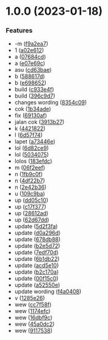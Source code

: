 # 1.0.0 (2023-01-18)


### Features

* -m ([f9a2ea7](https://github.com/agungvr/anak/commit/f9a2ea7c55e02a4677b4afd2a17de2fc45c2d40b))
* 1 ([a02e612](https://github.com/agungvr/anak/commit/a02e612a4ca682c66b57d132e54d95b874be5092))
* a ([07684cd](https://github.com/agungvr/anak/commit/07684cd9d4b9316f7750044f5b1ce05dcd646ed6))
* a ([e07e69c](https://github.com/agungvr/anak/commit/e07e69c2e12e6e0192ca70d7e4b1b426a6381d61))
* asu ([cd63bae](https://github.com/agungvr/anak/commit/cd63bae234d238fba2fa8f654c380855aa44e01d))
* b ([588617d](https://github.com/agungvr/anak/commit/588617de824d6e67846a084f333d2305bacf8e47))
* b ([e698652](https://github.com/agungvr/anak/commit/e698652b2db1232b8b369a788e3f9e3f34f10a57))
* build ([c933e4f](https://github.com/agungvr/anak/commit/c933e4f3fc4dc32fdc7cb34d351c3c7e008f76aa))
* build ([396c9d7](https://github.com/agungvr/anak/commit/396c9d739bed79572df8d09f0de0d51e542d2e00))
* changes wording ([8354c09](https://github.com/agungvr/anak/commit/8354c097efc3793d025bd5bff02206332669d818))
* cok ([1b34ade](https://github.com/agungvr/anak/commit/1b34adef98343ddbf38ff85cf7f8e68331861aa9))
* fix ([69130af](https://github.com/agungvr/anak/commit/69130af030a3f2296353d57b83c139f4c24d4f76))
* jalan cok ([3913b27](https://github.com/agungvr/anak/commit/3913b27bf18d406501b9c76f8706aa265b59d7d4))
* k ([4421822](https://github.com/agungvr/anak/commit/442182247aba3fe0de1f9e9452353a3e9e2177ab))
* l ([6d57f74](https://github.com/agungvr/anak/commit/6d57f7472d891ed473e32ba85beca1056e9e51eb))
* lapet ([a73446e](https://github.com/agungvr/anak/commit/a73446edfa8e52ce2aa0b84209d4bc8ed527f969))
* lol ([6d82ce9](https://github.com/agungvr/anak/commit/6d82ce9d379b1a44067cdfe80c5864bdc22cb0a9))
* lol ([5034075](https://github.com/agungvr/anak/commit/50340756b73bbb2b88f0e456b41edfcb0ec17650))
* lolos ([183efdc](https://github.com/agungvr/anak/commit/183efdc320aefb531d069fe1b8d9d2ac5a9abe86))
* m ([06f2eef](https://github.com/agungvr/anak/commit/06f2eef90e2971b21413e359808427574190362b))
* n ([1fb9c0f](https://github.com/agungvr/anak/commit/1fb9c0f06263d352c9866fc2c9e2e6299a00a022))
* n ([4df22b7](https://github.com/agungvr/anak/commit/4df22b7fc76dc99306b8fed00a996b6568ad87f1))
* n ([2e42b36](https://github.com/agungvr/anak/commit/2e42b3609b7796731306c8ebed5eb0f0af150a12))
* u ([109c9ba](https://github.com/agungvr/anak/commit/109c9ba0f8e19aedbf4a0840841eaf8cd1c011b8))
* up ([dd05c10](https://github.com/agungvr/anak/commit/dd05c106ffab57dfe5a3a432932252c60349c765))
* up ([c17f377](https://github.com/agungvr/anak/commit/c17f37735df674bdb11a16317a111cae248e2ee3))
* up ([28612ad](https://github.com/agungvr/anak/commit/28612ad4f81fa154e90bc49e541b6a26e4de9574))
* up ([62d67dd](https://github.com/agungvr/anak/commit/62d67ddec74679c0d24eca09a72c4e0bc20ebcfd))
* update ([5d2f3fa](https://github.com/agungvr/anak/commit/5d2f3fa7f47c570df655db6d189df353c59e9aaa))
* update ([d0a296d](https://github.com/agungvr/anak/commit/d0a296d56bd8eaf1c69c32cf5a26111a016633ed))
* update ([678db88](https://github.com/agungvr/anak/commit/678db887c619ed73a7f66424f50dc91b9f3e978e))
* update ([b2e5d72](https://github.com/agungvr/anak/commit/b2e5d720b845493c783ffe67c396578f75c8b047))
* update ([7edf70d](https://github.com/agungvr/anak/commit/7edf70d21ee42c4179b8c219443dea724acac4bb))
* update ([6b1db22](https://github.com/agungvr/anak/commit/6b1db22b92e080a359dd37d3f6e4697cb3580dc9))
* update ([acd5e10](https://github.com/agungvr/anak/commit/acd5e10dd4655a7dca1353b54a46ff9d6a29831a))
* update ([b2c170a](https://github.com/agungvr/anak/commit/b2c170a0839e16327bf19fd46fc33e078c9a34b4))
* update ([00f15c0](https://github.com/agungvr/anak/commit/00f15c0ca8eb1d0c50f3ccb01e958fedf8391415))
* update ([a52550e](https://github.com/agungvr/anak/commit/a52550eb7d43649a6bf8196b6709ba505ea9a25a))
* update wording ([f4a0408](https://github.com/agungvr/anak/commit/f4a0408a3f9d1e131c05fd41facdf495e26becfc))
* v ([1285e26](https://github.com/agungvr/anak/commit/1285e26889c1697eac8123e6eaed5ec4858ce86c))
* wew ([cc7f58f](https://github.com/agungvr/anak/commit/cc7f58f73842cb268e28b0cd0df91a520429abc3))
* wew ([1174efc](https://github.com/agungvr/anak/commit/1174efcb6c1c14eb1e876cbba4c4d59ece562c00))
* wew ([16dbf9c](https://github.com/agungvr/anak/commit/16dbf9c99e72780c1faa2b692997d8b4d0885401))
* wew ([45a0dc2](https://github.com/agungvr/anak/commit/45a0dc202e025969c8b12f27e14a1469570b0966))
* wew ([9117538](https://github.com/agungvr/anak/commit/9117538c0fb866614fcc99b685536b28aca94d73))
